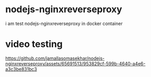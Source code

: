 # nodejs-nginxreverseproxy
i am test nodejs-nginxreverseproxy in docker container
# video testing 




https://github.com/jamallasomasekhar/nodejs-nginxreverseproxy/assets/65691513/953829cf-599b-4640-a4e6-a3c3be831bc3

